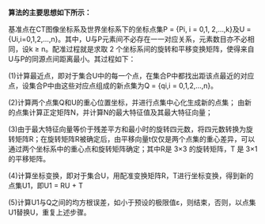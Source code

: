 **算法的主要思想如下所示：**

基准点在CT图像坐标系及世界坐标系下的坐标点集P = {Pi, i = 0,1, 2,…,k}及U = {Ui,i=0,1,2,…,n}。其中，U与P元素间不必存在一一对应关系，元素数目亦不必相同，设k ≥ n。配准过程就是求取 2 个坐标系间的旋转和平移变换矩阵，使得来自U与P的同源点间距离最小。其过程如下：  


\(1\)计算最近点，即对于集合U中的每一个点，在集合P中都找出距该点最近的对应点，设集合P中由这些对应点组成的新点集为Q = {qi,i = 0,1,2,…,n}。

\(2\)计算两个点集Q和U的重心位置坐标，并进行点集中心化生成新的点集； 由新的点集计算正定矩阵N，并计算N的最大特征值及其最大特征向量；

\(3\)由于最大特征向量等价于残差平方和最小时的旋转四元数，将四元数转换为旋转矩阵R；在旋转矩阵R被确定后，由平移向量t仅仅是两个点集的重心差异，可以通过两个坐标系中的重心点和旋转矩阵确定；其中R是 3×3 的旋转矩阵，T 是 3×1 的平移矩阵。

\(4\)计算坐标变换，即对于集合U，用配准变换矩阵R，T进行坐标变换，得到新的点集U1，即U1 = RU + T

\(5\)计算U1与Q之间的均方根误差，如小于预设的极限值ε，则结束，否则，以点集U1替换U，重复上述步骤。

